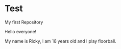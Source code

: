 # Test
My first Repository

Hello everyone!

My name is Ricky, I am 16 years old and I play floorball.
